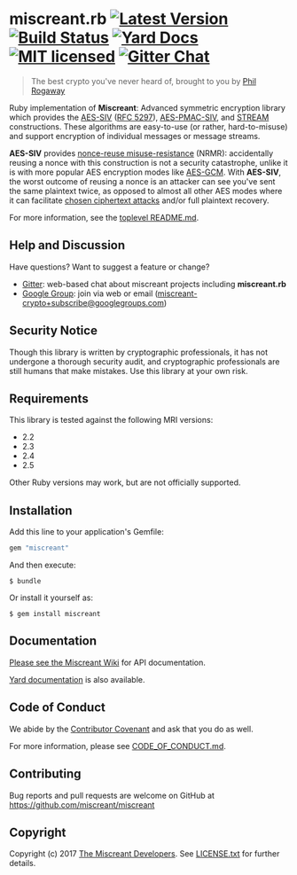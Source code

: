 # miscreant.rb [![Latest Version][gem-shield]][gem-link] [![Build Status][build-image]][build-link] [![Yard Docs][docs-image]][docs-link] [![MIT licensed][license-image]][license-link] [![Gitter Chat][gitter-image]][gitter-link]

[gem-shield]: https://badge.fury.io/rb/miscreant.svg
[gem-link]: https://rubygems.org/gems/miscreant
[build-image]: https://secure.travis-ci.org/miscreant/miscreant.svg?branch=master
[build-link]: http://travis-ci.org/miscreant/miscreant
[docs-image]: https://img.shields.io/badge/yard-docs-blue.svg
[docs-link]: http://www.rubydoc.info/gems/miscreant/0.3.0
[license-image]: https://img.shields.io/badge/license-MIT-blue.svg
[license-link]: https://github.com/miscreant/miscreant/blob/master/LICENSE.txt
[gitter-image]: https://badges.gitter.im/badge.svg
[gitter-link]: https://gitter.im/miscreant/Lobby

> The best crypto you've never heard of, brought to you by [Phil Rogaway]

[Phil Rogaway]: https://en.wikipedia.org/wiki/Phillip_Rogaway

Ruby implementation of **Miscreant**: Advanced symmetric encryption library
which provides the [AES-SIV] ([RFC 5297]), [AES-PMAC-SIV], and [STREAM]
constructions. These algorithms are easy-to-use (or rather, hard-to-misuse)
and support encryption of individual messages or message streams.

[AES-SIV]: https://github.com/miscreant/miscreant/wiki/AES-SIV
[RFC 5297]: https://tools.ietf.org/html/rfc5297
[AES-PMAC-SIV]: https://github.com/miscreant/miscreant/wiki/AES-PMAC-SIV
[STREAM]: https://github.com/miscreant/miscreant/wiki/STREAM

**AES-SIV** provides [nonce-reuse misuse-resistance] (NRMR): accidentally
reusing a nonce with this construction is not a security catastrophe,
unlike it is with more popular AES encryption modes like [AES-GCM].
With **AES-SIV**, the worst outcome of reusing a nonce is an attacker
can see you've sent the same plaintext twice, as opposed to almost all other
AES modes where it can facilitate [chosen ciphertext attacks] and/or
full plaintext recovery.

For more information, see the [toplevel README.md].

[nonce-reuse misuse-resistance]: https://github.com/miscreant/miscreant/wiki/Nonce-Reuse-Misuse-Resistance
[AES-GCM]: https://en.wikipedia.org/wiki/Galois/Counter_Mode
[chosen ciphertext attacks]: https://en.wikipedia.org/wiki/Chosen-ciphertext_attack
[toplevel README.md]: https://github.com/miscreant/miscreant/blob/master/README.md

## Help and Discussion

Have questions? Want to suggest a feature or change?

* [Gitter]: web-based chat about miscreant projects including **miscreant.rb**
* [Google Group]: join via web or email ([miscreant-crypto+subscribe@googlegroups.com])

[Gitter]: https://gitter.im/miscreant/Lobby
[Google Group]: https://groups.google.com/forum/#!forum/miscreant-crypto
[miscreant-crypto+subscribe@googlegroups.com]: mailto:miscreant-crypto+subscribe@googlegroups.com?subject=subscribe

## Security Notice

Though this library is written by cryptographic professionals, it has not
undergone a thorough security audit, and cryptographic professionals are still
humans that make mistakes. Use this library at your own risk.

## Requirements

This library is tested against the following MRI versions:

- 2.2
- 2.3
- 2.4
- 2.5

Other Ruby versions may work, but are not officially supported.

## Installation

Add this line to your application's Gemfile:

```ruby
gem "miscreant"
```

And then execute:

    $ bundle

Or install it yourself as:

    $ gem install miscreant

## Documentation

[Please see the Miscreant Wiki](https://github.com/miscreant/miscreant/wiki/Ruby-Documentation)
for API documentation.

[Yard documentation][docs-link] is also available.

## Code of Conduct

We abide by the [Contributor Covenant][cc] and ask that you do as well.

For more information, please see [CODE_OF_CONDUCT.md].

[cc]: https://contributor-covenant.org
[CODE_OF_CONDUCT.md]: https://github.com/miscreant/miscreant/blob/master/CODE_OF_CONDUCT.md

## Contributing

Bug reports and pull requests are welcome on GitHub at https://github.com/miscreant/miscreant

## Copyright

Copyright (c) 2017 [The Miscreant Developers][AUTHORS].
See [LICENSE.txt] for further details.

[AUTHORS]: https://github.com/miscreant/miscreant/blob/master/AUTHORS.md
[LICENSE.txt]: https://github.com/miscreant/miscreant/blob/master/LICENSE.txt
